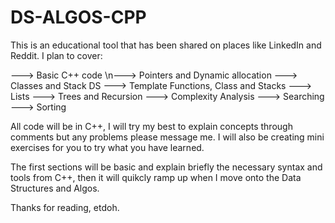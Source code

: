 # DS-ALGOS-CPP
This is an educational tool that has been shared on places like LinkedIn and Reddit.
I plan to cover:

---> Basic C++ code
\n---> Pointers and Dynamic allocation
---> Classes and Stack DS
---> Template Functions, Class and Stacks
---> Lists
---> Trees and Recursion
---> Complexity Analysis
---> Searching
---> Sorting

All code will be in C++, I will try my best to explain concepts through comments but any problems please message me.
I will also be creating mini exercises for you to try what you have learned.

The first sections will be basic and explain briefly the necessary syntax and tools from C++, then it will quikcly ramp up when I move onto the Data Structures and Algos.


Thanks for reading, etdoh.
